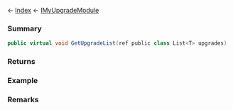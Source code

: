 ← [Index](Api-Index) ← [IMyUpgradeModule](Sandbox.ModAPI.Ingame.IMyUpgradeModule)

### Summary

```csharp
public virtual void GetUpgradeList(ref public class List<T> upgrades)
```

### Returns

### Example

### Remarks


